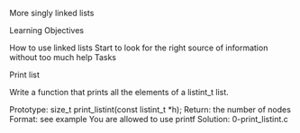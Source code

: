 More singly linked lists

Learning Objectives

How to use linked lists
Start to look for the right source of information without too much help
Tasks

Print list

Write a function that prints all the elements of a listint_t list.

Prototype: size_t print_listint(const listint_t *h);
Return: the number of nodes
Format: see example
You are allowed to use printf
Solution: 0-print_listint.c